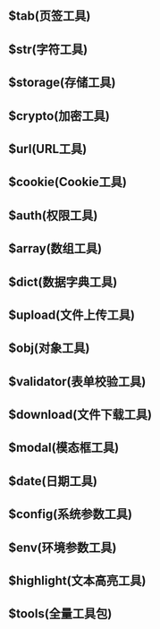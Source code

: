 ## $tab(页签工具)
## $str(字符工具)
## $storage(存储工具)
## $crypto(加密工具)
## $url(URL工具)
## $cookie(Cookie工具)
## $auth(权限工具)
## $array(数组工具)
## $dict(数据字典工具)
## $upload(文件上传工具)
## $obj(对象工具)
## $validator(表单校验工具)
## $download(文件下载工具)
## $modal(模态框工具)
## $date(日期工具)
## $config(系统参数工具)
## $env(环境参数工具)
## $highlight(文本高亮工具)
## $tools(全量工具包)
